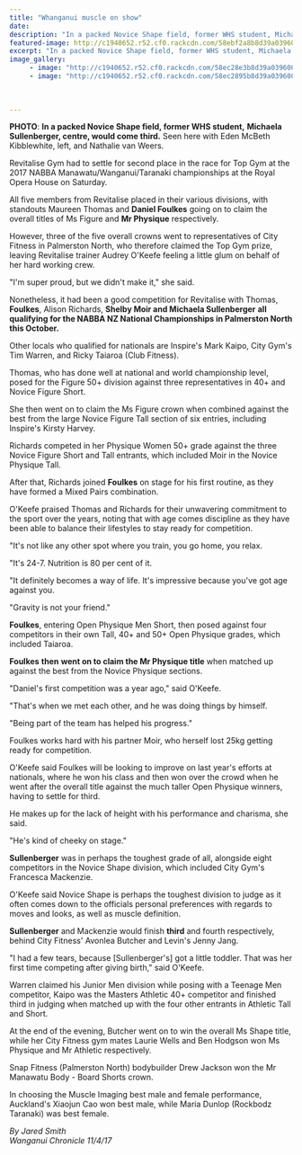 ```yaml
---
title: "Whanganui muscle on show"
date: 
description: "In a packed Novice Shape field, former WHS student, Michaela Sullenberger, centre, would come 3rd at the 2017 NABBA Manawatu/Wanganui"
featured-image: http://c1940652.r52.cf0.rackcdn.com/58ebf2a8b8d39a03960001ea/Michaela-Sullenberger-3rd-in-bodybuilding-comp-chron-11-April-2017.jpg
excerpt: "In a packed Novice Shape field, former WHS student, Michaela Sullenberger, centre, would come third. Seen here with Eden McBeth Kibblewhite, left, and Nathalie van Weers at the 2017 NABBA Manawatu/Wanganui/Taranaki championships at the Royal Opera House on Saturday."
image_gallery:
     - image: "http://c1940652.r52.cf0.rackcdn.com/58ec28e3b8d39a039600025e/Daniel-Foulkes-1st-body-building-ex-student.jpg"
     - image: "http://c1940652.r52.cf0.rackcdn.com/58ec2895b8d39a039600025c/Body-building-April-2017.jpg"
    
    
    
---
```


<p><span><strong>PHOTO</strong>: <strong>In a packed Novice Shape field, former WHS student,</strong> <strong>Michaela Sullenberger, centre, would come third.</strong> Seen here with Eden McBeth Kibblewhite, left, and Nathalie van Weers.&nbsp;</span></p>
<p>Revitalise Gym had to settle for second place in the race for Top Gym at the 2017 NABBA Manawatu/Wanganui/Taranaki championships at the Royal Opera House on Saturday.</p>
<p>All five members from Revitalise placed in their various divisions, with standouts Maureen Thomas and <strong>Daniel Foulkes</strong> going on to claim the overall titles of Ms Figure and <strong>Mr Physique</strong> respectively.</p>
<p>However, three of the five overall crowns went to representatives of City Fitness in Palmerston North, who therefore claimed the Top Gym prize, leaving Revitalise trainer Audrey O'Keefe feeling a little glum on behalf of her hard working crew.</p>
<p>"I'm super proud, but we didn't make it," she said.</p>
<p>Nonetheless, it had been a good competition for Revitalise with Thomas, <strong>Foulkes</strong>, Alison Richards, <strong>Shelby Moir and Michaela Sullenberger</strong> <strong>all qualifying for the NABBA NZ National Championships in Palmerston North this October.</strong></p>
<p>Other locals who qualified for nationals are Inspire's Mark Kaipo, City Gym's Tim Warren, and Ricky Taiaroa (Club Fitness).</p>
<p>Thomas, who has done well at national and world championship level, posed for the Figure 50+ division against three representatives in 40+ and Novice Figure Short.</p>
<p>She then went on to claim the Ms Figure crown when combined against the best from the large Novice Figure Tall section of six entries, including Inspire's Kirsty Harvey.</p>
<p>Richards competed in her Physique Women 50+ grade against the three Novice Figure Short and Tall entrants, which included Moir in the Novice Physique Tall.</p>
<p>After that, Richards joined <strong>Foulkes</strong> on stage for his first routine, as they have formed a Mixed Pairs combination.</p>
<p>O'Keefe praised Thomas and Richards for their unwavering commitment to the sport over the years, noting that with age comes discipline as they have been able to balance their lifestyles to stay ready for competition.</p>
<p>"It's not like any other spot where you train, you go home, you relax.</p>
<p>"It's 24-7. Nutrition is 80 per cent of it.</p>
<p>"It definitely becomes a way of life. It's impressive because you've got age against you.</p>
<p>"Gravity is not your friend."</p>
<p><strong>Foulkes</strong>, entering Open Physique Men Short, then posed against four competitors in their own Tall, 40+ and 50+ Open Physique grades, which included Taiaroa.</p>
<p><strong>Foulkes</strong>&nbsp;<strong>then</strong> <strong>went on to claim the Mr Physique title</strong> when matched up against the best from the Novice Physique sections.</p>
<p>"Daniel's first competition was a year ago," said O'Keefe.</p>
<p>"That's when we met each other, and he was doing things by himself.</p>
<p>"Being part of the team has helped his progress."</p>
<p>Foulkes works hard with his partner Moir, who herself lost 25kg getting ready for competition.</p>
<p>O'Keefe said Foulkes will be looking to improve on last year's efforts at nationals, where he won his class and then won over the crowd when he went after the overall title against the much taller Open Physique winners, having to settle for third.</p>
<p>He makes up for the lack of height with his performance and charisma, she said.</p>
<p>"He's kind of cheeky on stage."&nbsp;</p>
<p><strong>Sullenberger</strong> was in perhaps the toughest grade of all, alongside eight competitors in the Novice Shape division, which included City Gym's Francesca Mackenzie.</p>
<p>O'Keefe said Novice Shape is perhaps the toughest division to judge as it often comes down to the officials personal preferences with regards to moves and looks, as well as muscle definition.</p>
<p><strong>Sullenberger</strong> and Mackenzie would finish <strong>third</strong> and fourth respectively, behind City Fitness' Avonlea Butcher and Levin's Jenny Jang.</p>
<p>"I had a few tears, because [Sullenberger's] got a little toddler. That was her first time competing after giving birth," said O'Keefe.</p>
<p>Warren claimed his Junior Men division while posing with a Teenage Men competitor, Kaipo was the Masters Athletic 40+ competitor and finished third in judging when matched up with the four other entrants in Athletic Tall and Short.&nbsp;</p>
<p>At the end of the evening, Butcher went on to win the overall Ms Shape title, while her City Fitness gym mates Laurie Wells and Ben Hodgson won Ms Physique and Mr Athletic respectively.</p>
<p>Snap Fitness (Palmerston North) bodybuilder Drew Jackson won the Mr Manawatu Body - Board Shorts crown.</p>
<p>In choosing the Muscle Imaging best male and female performance, Auckland's Xiaojun Cao won best male, while Maria Dunlop (Rockbodz Taranaki) was best female.</p>
<p class="clear syndicator"><em>By Jared Smith<br /></em><em>Wanganui Chronicle 11/4/17&nbsp;</em></p>

